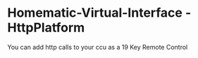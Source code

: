# Homematic-Virtual-Interface  - HttpPlatform

You can add http calls to your ccu as a 19 Key Remote Control
